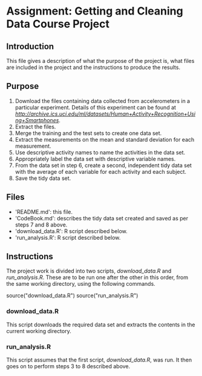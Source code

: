 # Assignment: Getting and Cleaning Data Course Project

## Introduction
This file gives a description of what the purpose of the project is, what files are included in the project and the instructions to produce the results.

## Purpose
 1. Download the files containing data collected from accelerometers in a particular experiment. Details of this experiment can be found at *http://archive.ics.uci.edu/ml/datasets/Human+Activity+Recognition+Using+Smartphones*.
 2. Extract the files.
 3. Merge the training and the test sets to create one data set.
 4. Extract the measurements on the mean and standard deviation for each measurement.
 5. Use descriptive activity names to name the activities in the data set.
 6. Appropriately label the data set with descriptive variable names.
 7. From the data set in step 6, create a second, independent tidy data set with the average of each variable for each activity and each subject.
 8. Save the tidy data set.

## Files
 - 'README.md': this file.
 - 'CodeBook.md': describes the tidy data set created and saved as per steps 7 and 8 above.
 - 'download_data.R': R script described below.
 - 'run_analysis.R': R script described below.

## Instructions
The project work is divided into two scripts, *download_data.R* and *run_analysis.R*. These are to be run one after the other in this order, from the same working directory, using the following commands.

source("download_data.R")
source("run_analysis.R")

### download_data.R
This script downloads the required data set and extracts the contents in the current working directory.

### run_analysis.R
This script assumes that the first script, *download_data.R*, was run. It then goes on to perform steps 3 to 8 described above.
